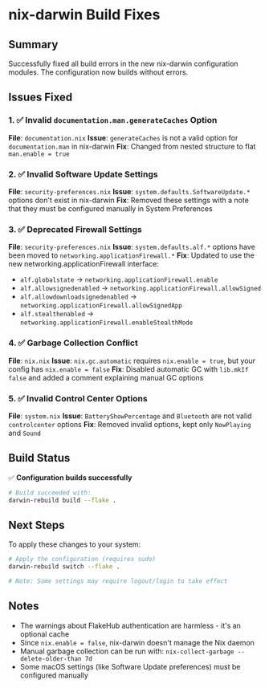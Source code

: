 # nix-darwin Build Fixes

## Summary
Successfully fixed all build errors in the new nix-darwin configuration modules. The configuration now builds without errors.

## Issues Fixed

### 1. ✅ Invalid `documentation.man.generateCaches` Option
**File**: `documentation.nix`
**Issue**: `generateCaches` is not a valid option for `documentation.man` in nix-darwin
**Fix**: Changed from nested structure to flat `man.enable = true`

### 2. ✅ Invalid Software Update Settings
**File**: `security-preferences.nix`
**Issue**: `system.defaults.SoftwareUpdate.*` options don't exist in nix-darwin
**Fix**: Removed these settings with a note that they must be configured manually in System Preferences

### 3. ✅ Deprecated Firewall Settings
**File**: `security-preferences.nix`
**Issue**: `system.defaults.alf.*` options have been moved to `networking.applicationFirewall.*`
**Fix**: Updated to use the new networking.applicationFirewall interface:
- `alf.globalstate` → `networking.applicationFirewall.enable`
- `alf.allowsignedenabled` → `networking.applicationFirewall.allowSigned`
- `alf.allowdownloadsignedenabled` → `networking.applicationFirewall.allowSignedApp`
- `alf.stealthenabled` → `networking.applicationFirewall.enableStealthMode`

### 4. ✅ Garbage Collection Conflict
**File**: `nix.nix`
**Issue**: `nix.gc.automatic` requires `nix.enable = true`, but your config has `nix.enable = false`
**Fix**: Disabled automatic GC with `lib.mkIf false` and added a comment explaining manual GC options

### 5. ✅ Invalid Control Center Options
**File**: `system.nix`
**Issue**: `BatteryShowPercentage` and `Bluetooth` are not valid `controlcenter` options
**Fix**: Removed invalid options, kept only `NowPlaying` and `Sound`

## Build Status
✅ **Configuration builds successfully**

```bash
# Build succeeded with:
darwin-rebuild build --flake .
```

## Next Steps

To apply these changes to your system:

```bash
# Apply the configuration (requires sudo)
darwin-rebuild switch --flake .

# Note: Some settings may require logout/login to take effect
```

## Notes
- The warnings about FlakeHub authentication are harmless - it's an optional cache
- Since `nix.enable = false`, nix-darwin doesn't manage the Nix daemon
- Manual garbage collection can be run with: `nix-collect-garbage --delete-older-than 7d`
- Some macOS settings (like Software Update preferences) must be configured manually
